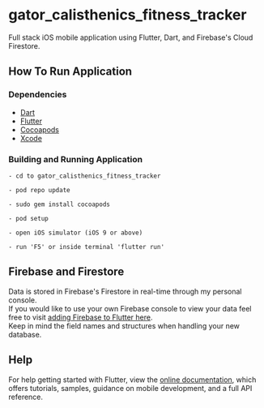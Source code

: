 # gator_calisthenics_fitness_tracker

Full stack iOS mobile application using Flutter, Dart, and Firebase's Cloud Firestore.

## How To Run Application

### Dependencies
- [Dart](https://dart.dev/get-dart)
- [Flutter](https://flutter.dev/docs/get-started/install)
- [Cocoapods](https://guides.cocoapods.org/using/getting-started.html)
- [Xcode](https://developer.apple.com/xcode/)

### Building and Running Application
```
- cd to gator_calisthenics_fitness_tracker

- pod repo update

- sudo gem install cocoapods

- pod setup

- open iOS simulator (iOS 9 or above)

- run 'F5' or inside terminal 'flutter run'
```

## Firebase and Firestore
Data is stored in Firebase's Firestore in real-time through my personal console. <br>
If you would like to use your own Firebase console to view your data feel free to visit
[adding Firebase to Flutter here](https://firebase.google.com/docs/flutter/setup). <br> Keep in mind the field names and structures when handling your new database.


## Help
For help getting started with Flutter, view the
[online documentation](https://flutter.dev/docs), which offers tutorials,
samples, guidance on mobile development, and a full API reference.